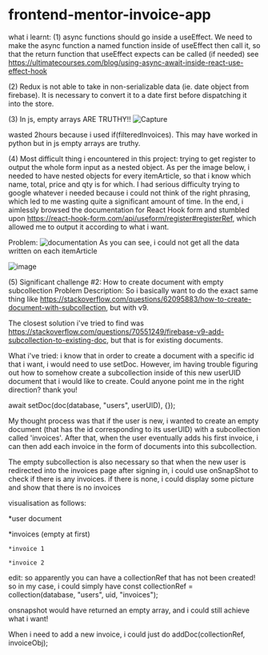# frontend-mentor-invoice-app

what i learnt:
(1) async functions should go inside a useEffect. We need to make the async function a named function inside of useEffect then call it, so that the return function that useEffect expects can be called (if needed)
see https://ultimatecourses.com/blog/using-async-await-inside-react-use-effect-hook

(2) Redux is not able to take in non-serializable data (ie. date object from firebase). It is necessary to convert it to a date first before dispatching it into the store.

(3) In js, empty arrays ARE TRUTHY!!
![Capture](https://user-images.githubusercontent.com/98036884/208433326-11e73107-d414-44b0-9613-54899a50ffa7.PNG)

wasted 2hours because i used if(filteredInvoices). This may have worked in python but in js empty arrays are truthy.

(4) Most difficult thing i encountered in this project: trying to get register to output the whole form input as a nested object. As per the image below, i needed to have nested objects for every itemArticle, so that i know which name, total, price and qty is for which. I had serious difficulty trying to google whatever i needed because i could not think of the right phrasing, which led to me wasting quite a significant amount of time. In the end, i aimlessly browsed the documentation for React Hook form and stumbled upon https://react-hook-form.com/api/useform/register#registerRef, which allowed me to output it according to what i want.

Problem: ![documentation](https://user-images.githubusercontent.com/98036884/208931108-b3ed4e53-9be2-45b9-ada5-679d33af4908.PNG)
As you can see, i could not get all the data written on each itemArticle

![image](https://user-images.githubusercontent.com/98036884/208927135-360241f4-d673-458e-b61f-f848a3c76427.png)

(5) Significant challenge #2: How to create document with empty subcollection
Problem Description: So i basically want to do the exact same thing like https://stackoverflow.com/questions/62095883/how-to-create-document-with-subcollection, but with v9.

The closest solution i've tried to find was https://stackoverflow.com/questions/70551249/firebase-v9-add-subcollection-to-existing-doc, but that is for existing documents.

What i've tried: i know that in order to create a document with a specific id that i want, i would need to use setDoc. However, im having trouble figuring out how to somehow create a subcollection inside of this new userUID document that i would like to create. Could anyone point me in the right direction? thank you!

await setDoc(doc(database, "users", userUID), {});

My thought process was that if the user is new, i wanted to create an empty document (that has the id corresponding to its userUID) with a subcollection called 'invoices'. After that, when the user eventually adds his first invoice, i can then add each invoice in the form of documents into this subcollection.

The empty subcollection is also necessary so that when the new user is redirected into the invoices page after signing in, i could use onSnapShot to check if there is any invoices. if there is none, i could display some picture and show that there is no invoices

visualisation as follows:

*user document

  *invoices (empty at first)

    *invoice 1

    *invoice 2

edit: so apparently you can have a collectionRef that has not been created! so in my case, i could simply have const collectionRef = collection(database, "users", uid, "invoices");

onsnapshot would have returned an empty array, and i could still achieve what i want!

When i need to add a new invoice, i could just do addDoc(collectionRef, invoiceObj);
